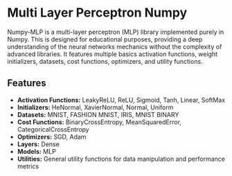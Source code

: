 # Multi Layer Perceptron Numpy

Numpy-MLP is a multi-layer perceptron (MLP) library implemented purely in Numpy. This is designed for educational purposes, providing a deep understanding of the neural networks mechanics without the complexity of advanced libraries. It features multiple basics activation functions, weight initializers, datasets, cost functions, optimizers, and utility functions.

## Features

- **Activation Functions:** LeakyReLU, ReLU, Sigmoid, Tanh, Linear, SoftMax
- **Initializers:** HeNormal, XavierNormal, Normal, Uniform
- **Datasets:** MNIST, FASHION MNIST, IRIS, MNIST BINARY
- **Cost Functions:** BinaryCrossEntropy, MeanSquaredError, CategoricalCrossEntropy
- **Optimizers:** SGD, Adam
- **Layers:** Dense
- **Models:** MLP
- **Utilities:** General utility functions for data manipulation and performance metrics
